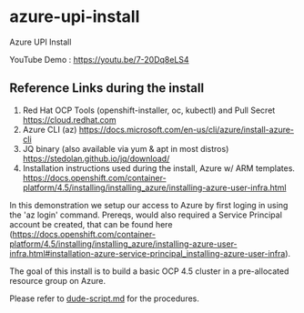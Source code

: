 # azure-upi-install
Azure UPI Install 

YouTube Demo : https://youtu.be/7-20Dq8eLS4
## Reference Links during the install
1. Red Hat OCP Tools (openshift-installer, oc, kubectl) and Pull Secret
    https://cloud.redhat.com
2. Azure CLI (az)
    https://docs.microsoft.com/en-us/cli/azure/install-azure-cli
3. JQ binary (also available via yum & apt in most distros)
    https://stedolan.github.io/jq/download/
4. Installation instructions used during the install, Azure w/ ARM templates.
    https://docs.openshift.com/container-platform/4.5/installing/installing_azure/installing-azure-user-infra.html


In this demonstration we setup our access to Azure by first loging in using the 'az login' command. Prereqs, would also required a Service Principal account be created, that can be found here (https://docs.openshift.com/container-platform/4.5/installing/installing_azure/installing-azure-user-infra.html#installation-azure-service-principal_installing-azure-user-infra). 

The goal of this install is to build a basic OCP 4.5 cluster in a pre-allocated resource group on Azure.

Please refer to [dude-script.md](.dude-script.md) for the procedures.
